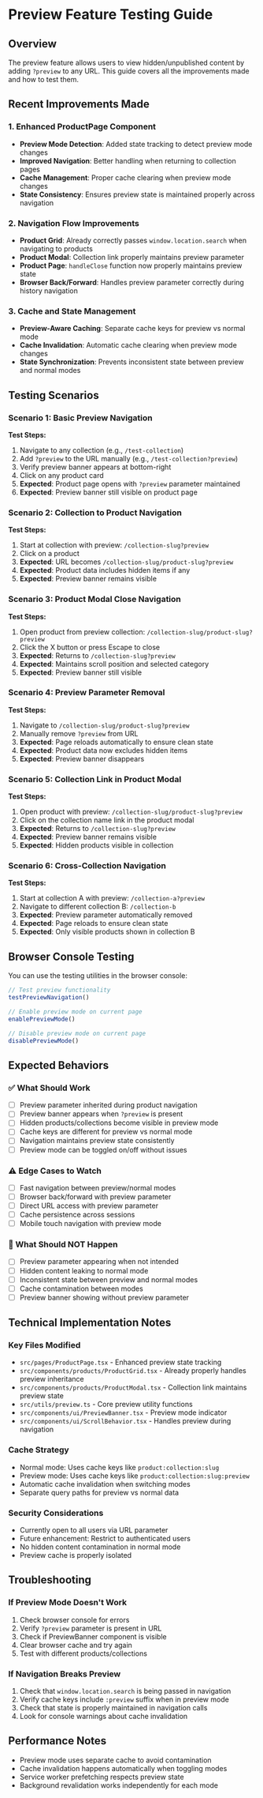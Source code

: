# Preview Feature Testing Guide

## Overview
The preview feature allows users to view hidden/unpublished content by adding `?preview` to any URL. This guide covers all the improvements made and how to test them.

## Recent Improvements Made

### 1. Enhanced ProductPage Component
- **Preview Mode Detection**: Added state tracking to detect preview mode changes
- **Improved Navigation**: Better handling when returning to collection pages
- **Cache Management**: Proper cache clearing when preview mode changes
- **State Consistency**: Ensures preview state is maintained properly across navigation

### 2. Navigation Flow Improvements
- **Product Grid**: Already correctly passes `window.location.search` when navigating to products
- **Product Modal**: Collection link properly maintains preview parameter  
- **Product Page**: `handleClose` function now properly maintains preview state
- **Browser Back/Forward**: Handles preview parameter correctly during history navigation

### 3. Cache and State Management
- **Preview-Aware Caching**: Separate cache keys for preview vs normal mode
- **Cache Invalidation**: Automatic cache clearing when preview mode changes
- **State Synchronization**: Prevents inconsistent state between preview and normal modes

## Testing Scenarios

### Scenario 1: Basic Preview Navigation
**Test Steps:**
1. Navigate to any collection (e.g., `/test-collection`)
2. Add `?preview` to the URL manually (e.g., `/test-collection?preview`)
3. Verify preview banner appears at bottom-right
4. Click on any product card
5. **Expected**: Product page opens with `?preview` parameter maintained
6. **Expected**: Preview banner still visible on product page

### Scenario 2: Collection to Product Navigation
**Test Steps:**
1. Start at collection with preview: `/collection-slug?preview`
2. Click on a product
3. **Expected**: URL becomes `/collection-slug/product-slug?preview`
4. **Expected**: Product data includes hidden items if any
5. **Expected**: Preview banner remains visible

### Scenario 3: Product Modal Close Navigation
**Test Steps:**
1. Open product from preview collection: `/collection-slug/product-slug?preview`
2. Click the X button or press Escape to close
3. **Expected**: Returns to `/collection-slug?preview`
4. **Expected**: Maintains scroll position and selected category
5. **Expected**: Preview banner still visible

### Scenario 4: Preview Parameter Removal
**Test Steps:**
1. Navigate to `/collection-slug/product-slug?preview`
2. Manually remove `?preview` from URL
3. **Expected**: Page reloads automatically to ensure clean state
4. **Expected**: Product data now excludes hidden items
5. **Expected**: Preview banner disappears

### Scenario 5: Collection Link in Product Modal
**Test Steps:**
1. Open product with preview: `/collection-slug/product-slug?preview`
2. Click on the collection name link in the product modal
3. **Expected**: Returns to `/collection-slug?preview`
4. **Expected**: Preview banner remains visible
5. **Expected**: Hidden products visible in collection

### Scenario 6: Cross-Collection Navigation
**Test Steps:**
1. Start at collection A with preview: `/collection-a?preview`
2. Navigate to different collection B: `/collection-b`
3. **Expected**: Preview parameter automatically removed
4. **Expected**: Page reloads to ensure clean state
5. **Expected**: Only visible products shown in collection B

## Browser Console Testing

You can use the testing utilities in the browser console:

```javascript
// Test preview functionality
testPreviewNavigation()

// Enable preview mode on current page
enablePreviewMode()

// Disable preview mode on current page  
disablePreviewMode()
```

## Expected Behaviors

### ✅ What Should Work
- [ ] Preview parameter inherited during product navigation
- [ ] Preview banner appears when `?preview` is present
- [ ] Hidden products/collections become visible in preview mode
- [ ] Cache keys are different for preview vs normal mode
- [ ] Navigation maintains preview state consistently
- [ ] Preview mode can be toggled on/off without issues

### ⚠️ Edge Cases to Watch
- [ ] Fast navigation between preview/normal modes
- [ ] Browser back/forward with preview parameter
- [ ] Direct URL access with preview parameter
- [ ] Cache persistence across sessions
- [ ] Mobile touch navigation with preview mode

### 🚫 What Should NOT Happen
- [ ] Preview parameter appearing when not intended
- [ ] Hidden content leaking to normal mode
- [ ] Inconsistent state between preview and normal modes
- [ ] Cache contamination between modes
- [ ] Preview banner showing without preview parameter

## Technical Implementation Notes

### Key Files Modified
- `src/pages/ProductPage.tsx` - Enhanced preview state tracking
- `src/components/products/ProductGrid.tsx` - Already properly handles preview inheritance
- `src/components/products/ProductModal.tsx` - Collection link maintains preview state
- `src/utils/preview.ts` - Core preview utility functions
- `src/components/ui/PreviewBanner.tsx` - Preview mode indicator
- `src/components/ui/ScrollBehavior.tsx` - Handles preview during navigation

### Cache Strategy
- Normal mode: Uses cache keys like `product:collection:slug`
- Preview mode: Uses cache keys like `product:collection:slug:preview`
- Automatic cache invalidation when switching modes
- Separate query paths for preview vs normal data

### Security Considerations
- Currently open to all users via URL parameter
- Future enhancement: Restrict to authenticated users
- No hidden content contamination in normal mode
- Preview cache is properly isolated

## Troubleshooting

### If Preview Mode Doesn't Work
1. Check browser console for errors
2. Verify `?preview` parameter is present in URL
3. Check if PreviewBanner component is visible
4. Clear browser cache and try again
5. Test with different products/collections

### If Navigation Breaks Preview
1. Check that `window.location.search` is being passed in navigation
2. Verify cache keys include `:preview` suffix when in preview mode
3. Check that state is properly maintained in navigation calls
4. Look for console warnings about cache invalidation

## Performance Notes
- Preview mode uses separate cache to avoid contamination
- Cache invalidation happens automatically when toggling modes
- Service worker prefetching respects preview state
- Background revalidation works independently for each mode 